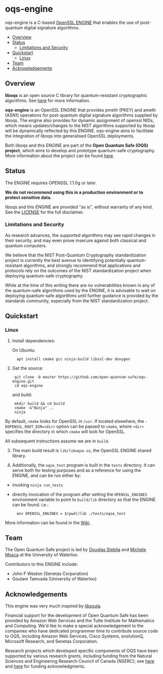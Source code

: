 oqs-engine
======================

oqs-engine is a C-based [OpenSSL ENGINE](https://github.com/openssl/openssl/blob/master/README.ENGINE) that enables the use of post-quantum digital signature algorithms.

- [Overview](#overview)
- [Status](#status)
  * [Limitations and Security](#limitations-and-security)
- [Quickstart](#quickstart)
  * [Linux](#linux)
- [Team](#team)
- [Acknowledgements](#acknowledgements)

## Overview

**liboqs** is an open source C library for quantum-resistant cryptographic algorithms. See [here](https://github.com/open-quantum-safe/liboqs/) for more information.

**oqs-engine** is an OpenSSL ENGINE that provides pmeth (PKEY) and ameth (ASN1) operations for post-quantum digital signature algorithms supplied by liboqs. The engine also provides for dynamic assignment of openssl NIDs, which means updates/changes to the NIST algorithms supported by liboqs will be dynamically reflected by this ENGINE. oqs-engine aims to facilitate the integration of liboqs into generalised OpenSSL deployments.

Both liboqs and this ENGINE are part of the **Open Quantum Safe (OQS) project**, which aims to develop and prototype quantum-safe cryptography. More information about the project can be found [here](https://openquantumsafe.org/).

## Status

The ENGINE requires OPENSSL 1.1.0g or later.

**We do not recommend using this in a production environment or to protect sensitive data.**

liboqs and this ENGINE are provided "as is", without warranty of any kind.  See the [LICENSE](https://github.com/open-quantum-safe/liboqs/blob/master/LICENSE.txt) for the full disclaimer.

### Limitations and Security

As research advances, the supported algorithms may see rapid changes in their security, and may even prove insecure against both classical and quantum computers.

We believe that the NIST Post-Quantum Cryptography standardization project is currently the best avenue to identifying potentially quantum-resistant algorithms, and strongly recommend that applications and protocols rely on the outcomes of the NIST standardization project when deploying quantum-safe cryptography.

While at the time of this writing there are no vulnerabilities known in any of the quantum-safe algorithms used by the ENGINE, it is advisable to wait on deploying quantum-safe algorithms until further guidance is provided by the standards community, especially from the NIST standardization project.

## Quickstart

### Linux

1. Install dependencies:

	On Ubuntu:

		 apt install cmake gcc ninja-build libssl-dev doxygen

2. Get the source:

		git clone -b master https://github.com/open-quantum-safe/oqs-engine.git
		cd oqs-engine

	and build:

		mkdir build && cd build
		cmake -G"Ninja" ..
		ninja

By default, `cmake` looks for OpenSSL in `/usr`. If located elsewhere, the `-DOPENSSL_ROOT_DIR=<dir>` option can be passed to `cmake`, where `<dir>` specifies the directory in which `cmake` will look for OpenSSL.

All subsequent instructions assume we are in `build`.

3. The main build result is `lib/liboqse.so`, the OpenSSL ENGINE shared library.

4. Additionally, the `oqse_test` program is built in the `tests` directory. It can serve both for testing purposes and as a reference for using the ENGINE, and can be run either by:

- invoking `ninja run_tests`
- directly invocation of the program after setting the `OPENSSL_ENGINES` environment variable to point to `build/lib` directory so that the ENGINE can be found. i.e.:

		env OPENSSL_ENGINES = $(pwd)/lib ./tests/oqse_test

More information can be found in the [Wiki](https://github.com/open-quantum-safe/oqs-engine/wiki).

## Team

The Open Quantum Safe project is led by [Douglas Stebila](https://www.douglas.stebila.ca/research/) and [Michele Mosca](http://faculty.iqc.uwaterloo.ca/mmosca/) at the University of Waterloo.

Contributors to this ENGINE include:

- John F Weston (Senetas Corporation)
- Goutam Tamvada (University of Waterloo)

## Acknowledgements

This engine was very much inspired by [libsoula](https://github.com/romen/libsuola/).

Financial support for the development of Open Quantum Safe has been provided by Amazon Web Services and the Tutte Institute for Mathematics and Computing.
We'd like to make a special acknowledgement to the companies who have dedicated programmer time to contribute source code to OQS, including Amazon Web Services, Cisco Systems, evolutionQ, Microsoft Research, and Senetas Corporation.

Research projects which developed specific components of OQS have been supported by various research grants, including funding from the Natural Sciences and Engineering Research Council of Canada (NSERC); see [here](https://openquantumsafe.org/papers/SAC-SteMos16.pdf) and [here](https://openquantumsafe.org/papers/NISTPQC-CroPaqSte19.pdf) for funding acknowledgments.
